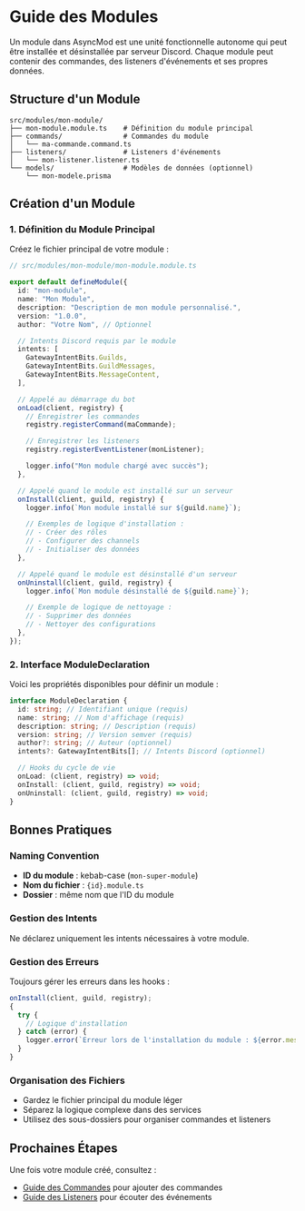 # Guide des Modules

Un module dans AsyncMod est une unité fonctionnelle autonome qui peut être installée et désinstallée par serveur
Discord. Chaque module peut contenir des commandes, des listeners d'événements et ses propres données.

## Structure d'un Module

```
src/modules/mon-module/
├── mon-module.module.ts    # Définition du module principal
├── commands/               # Commandes du module
│   └── ma-commande.command.ts
├── listeners/              # Listeners d'événements
│   └── mon-listener.listener.ts
└── models/                 # Modèles de données (optionnel)
    └── mon-modele.prisma
```

## Création d'un Module

### 1. Définition du Module Principal

Créez le fichier principal de votre module :

```typescript
// src/modules/mon-module/mon-module.module.ts

export default defineModule({
  id: "mon-module",
  name: "Mon Module",
  description: "Description de mon module personnalisé.",
  version: "1.0.0",
  author: "Votre Nom", // Optionnel

  // Intents Discord requis par le module
  intents: [
    GatewayIntentBits.Guilds,
    GatewayIntentBits.GuildMessages,
    GatewayIntentBits.MessageContent,
  ],

  // Appelé au démarrage du bot
  onLoad(client, registry) {
    // Enregistrer les commandes
    registry.registerCommand(maCommande);

    // Enregistrer les listeners
    registry.registerEventListener(monListener);

    logger.info("Mon module chargé avec succès");
  },

  // Appelé quand le module est installé sur un serveur
  onInstall(client, guild, registry) {
    logger.info(`Mon module installé sur ${guild.name}`);

    // Exemples de logique d'installation :
    // - Créer des rôles
    // - Configurer des channels
    // - Initialiser des données
  },

  // Appelé quand le module est désinstallé d'un serveur
  onUninstall(client, guild, registry) {
    logger.info(`Mon module désinstallé de ${guild.name}`);

    // Exemple de logique de nettoyage :
    // - Supprimer des données
    // - Nettoyer des configurations
  },
});
```

### 2. Interface ModuleDeclaration

Voici les propriétés disponibles pour définir un module :

```typescript
interface ModuleDeclaration {
  id: string; // Identifiant unique (requis)
  name: string; // Nom d'affichage (requis)
  description: string; // Description (requis)
  version: string; // Version semver (requis)
  author?: string; // Auteur (optionnel)
  intents?: GatewayIntentBits[]; // Intents Discord (optionnel)

  // Hooks du cycle de vie
  onLoad: (client, registry) => void;
  onInstall: (client, guild, registry) => void;
  onUninstall: (client, guild, registry) => void;
}
```

## Bonnes Pratiques

### Naming Convention

- **ID du module** : kebab-case (`mon-super-module`)
- **Nom du fichier** : `{id}.module.ts`
- **Dossier** : même nom que l'ID du module

### Gestion des Intents

Ne déclarez uniquement les intents nécessaires à votre module.

### Gestion des Erreurs

Toujours gérer les erreurs dans les hooks :

```typescript
onInstall(client, guild, registry);
{
  try {
    // Logique d'installation
  } catch (error) {
    logger.error(`Erreur lors de l'installation du module : ${error.message}`);
  }
}
```

### Organisation des Fichiers

- Gardez le fichier principal du module léger
- Séparez la logique complexe dans des services
- Utilisez des sous-dossiers pour organiser commandes et listeners

## Prochaines Étapes

Une fois votre module créé, consultez :

- [Guide des Commandes](../commands/commands.md) pour ajouter des commandes
- [Guide des Listeners](../listeners/listeners.md) pour écouter des événements
